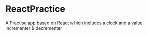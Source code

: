 # ReactPractice
A Practise app based on React which includes a clock and  a value incrementer & decrementer
